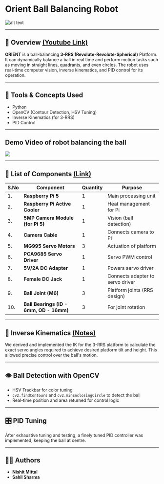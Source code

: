 # Orient Ball Balancing Robot 
![alt text](https://github.com/NishitMittal2004/Orient_Ball_Balancing_Robot/blob/main/Ball%20Balancing%20Robot%20-%20Poster.png)

---

## 📌 Overview [(Youtube Link)](https://youtu.be/bi4151fWoTY?si=JoRBgQAYI115yuMf)

 **ORIENT** is a ball-balancing **3-RRS (Revolute-Revolute-Spherical)** Platform. It can dynamically balance a ball in real time and perform motion tasks such as moving in straight lines, quadrants, and even circles. The robot uses real-time computer vision, inverse kinematics, and PID control for its operation.

---

## 🔧 Tools & Concepts Used

- Python
- OpenCV (Contour Detection, HSV Tuning)
- Inverse Kinematics (for 3-RRS)
- PID Control

---

## Demo Video of robot balancing the ball
![](Balance.gif)

---


## 🧰 List of Components [(Link)](https://github.com/NishitMittal2004/Orient_Ball_Balancing_Robot/blob/main/List%20of%20Components.pdf)

| S.No | Component | Quantity | Purpose | 
|------|-----------|----------|---------|
| 1. | **Raspberry Pi 5** | 1 | Main processing unit |
| 2. | **Raspberry Pi Active Cooler** | 1 | Heat management for Pi | 
| 3. | **5MP Camera Module (for Pi 5)** | 1 | Vision (ball detection) | 
| 4. | **Camera Cable** | 1 | Connects camera to Pi | 
| 5. | **MG995 Servo Motors** | 3 | Actuation of platform | 
| 6. | **PCA9685 Servo Driver** | 1 | Servo PWM control |
| 7. | **5V/2A DC Adapter** | 1 | Powers servo driver | 
| 8. | **Female DC Jack** | 1 | Connects adapter to servo driver|
| 9. | **Ball Joint (M6)** | 3 | Platform joints (RRS design) | 
| 10. | **Ball Bearings (ID - 6mm, OD - 16mm)** | 3 | For joint rotation |

---

## 🧮 Inverse Kinematics [(Notes)](https://github.com/NishitMittal2004/Orient_Ball_Balancing_Robot/blob/main/Inverse%20Kinematics%20Maths.pdf)

We derived and implemented the IK for the 3-RRS platform to calculate the exact servo angles required to achieve desired platform tilt and height. This allowed precise control over the ball's motion.

---

## 👁️ Ball Detection with OpenCV

- HSV Trackbar for color tuning
- `cv2.findContours` and `cv2.minEnclosingCircle` to detect the ball
- Real-time position and area returned for control logic

---

## 🎛️ PID Tuning

After exhaustive tuning and testing, a finely tuned PID controller was implemented, keeping the ball at centre.

---

## 👨‍💻 Authors

- **Nishit Mittal**  
- **Sahil Sharma**


